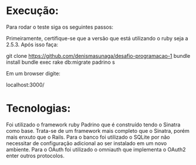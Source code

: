 # Execução:

Para rodar o teste siga os seguintes passos:

Primeiramente, certifique-se que a versão que está utilizando o ruby seja a 2.5.3.
Após isso faça:

git clone https://github.com/denismasunaga/desafio-programacao-1
bundle install
bundle exec rake db:migrate
padrino s

Em um browser digite:

localhost:3000/

# Tecnologias:

Foi utilizado o framework ruby Padrino que é construído tendo o Sinatra como base. Trata-se de um framework mais completo que o Sinatra, porém mais enxuto que o Rails.
Para o banco foi utilizado o SQLite por não necessitar de configuração adicional ao ser instalado em um novo ambiente.
Para o OAuth foi utilizado o omniauth que implementa o OAuth2 enter outros protocolos.
